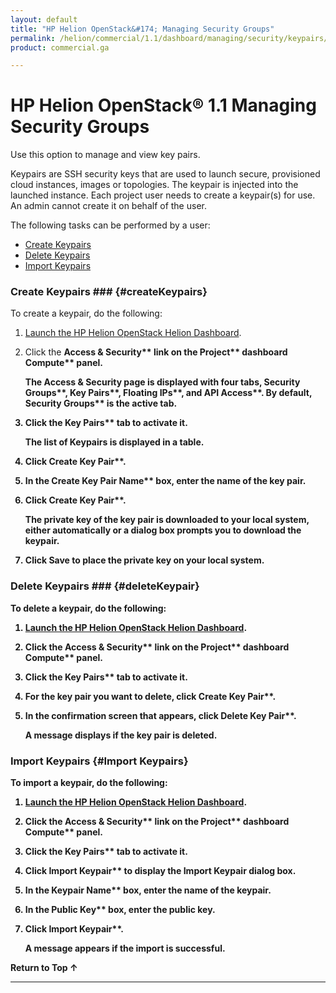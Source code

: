 ```yaml
---
layout: default
title: "HP Helion OpenStack&#174; Managing Security Groups"
permalink: /helion/commercial/1.1/dashboard/managing/security/keypairs/
product: commercial.ga

---
```

<!--PUBLISHED-->

<script>

function PageRefresh {
onLoad="window.refresh"
}

PageRefresh();

</script>

<!--
<p style="font-size: small;"> <a href="/helion/commercial/1.1/ga1/install/">&#9664; PREV</a> | <a href="/helion/commercial/1.1/ga1/install-overview/">&#9650; UP</a> | <a href="/helion/commercial/1.1/ga1/">NEXT &#9654;</a></p> 
-->

# HP Helion OpenStack&#174; 1.1 Managing Security Groups

Use this option to manage and view key pairs.

Keypairs are SSH security keys that are used to launch secure, provisioned cloud instances, images or topologies. The keypair is injected into the launched instance. Each project user needs to create a keypair(s) for use. An admin cannot create it on behalf of the user.

The following tasks can be performed by a user:

* [Create Keypairs](#createKeypairs)
* [Delete Keypairs](#deleteKeypairs)
* [Import Keypairs](#importKeypairs)

### Create Keypairs ### {#createKeypairs}

To create a keypair, do the following:

1. [Launch the HP Helion OpenStack Helion Dashboard](/helion/openstack/1.1/dashboard/login/).

2. Click the <b>Access &amp; Security** link on the <b>Project** dashboard <b>Compute** panel.

	The Access &amp; Security page is displayed with four tabs, <b>Security Groups**, <b>Key Pairs**, <b>Floating IPs**, and <b>API Access**. By default, <b>Security Groups** is the active tab. 

3. Click the <b>Key Pairs** tab to activate it.

	The list of Keypairs is displayed in a table.

4. Click <b>Create Key Pair**.

5. In the <b>Create Key Pair Name** box, enter the name of the key pair.

6. Click <b>Create Key Pair**.

	The private key of the key pair is downloaded to your local system, either automatically or a dialog box prompts you to download the keypair.

7. Click Save to place the private key on your local system.

### Delete Keypairs ### {#deleteKeypair}

To delete a keypair, do the following:

1. [Launch the HP Helion OpenStack Helion Dashboard](/helion/openstack/1.1/dashboard/login/).

2. Click the <b>Access &amp; Security** link on the <b>Project** dashboard <b>Compute** panel.

3. Click the <b>Key Pairs** tab to activate it.

4. For the key pair you want to delete, click <b>Create Key Pair**.

5. In the confirmation screen that appears, click <b>Delete Key Pair**.

	A message displays if the key pair is deleted.

### Import Keypairs {#Import Keypairs}

To import a keypair, do the following:

1. [Launch the HP Helion OpenStack Helion Dashboard](/helion/openstack/1.1/dashboard/login/).

2. Click the <b>Access &amp; Security** link on the <b>Project** dashboard <b>Compute** panel.

3. Click the <b>Key Pairs** tab to activate it.

4. Click <b>Import Keypair** to display the Import Keypair dialog box.

5. In the <b>Keypair Name** box, enter the name of the keypair.

6. In the <b>Public Key** box, enter the public key.

7. Click <b>Import Keypair**.

	A message appears if the import is successful.

<a href="#top" style="padding:14px 0px 14px 0px; text-decoration: none;"> Return to Top &#8593; </a>


----
